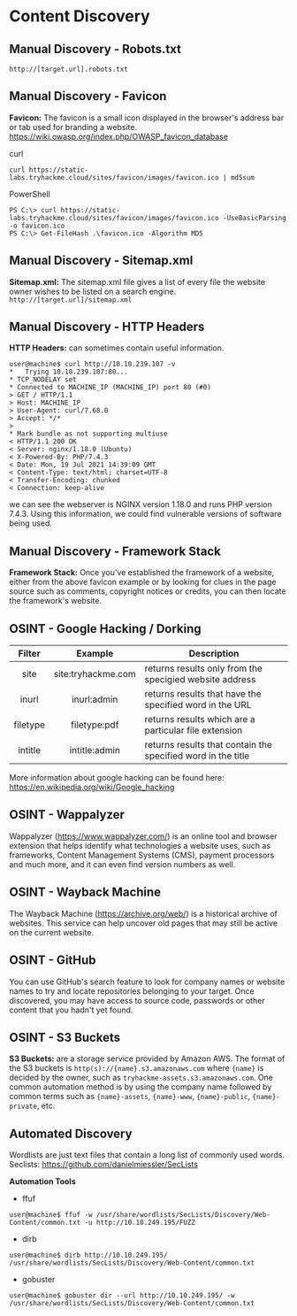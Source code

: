 # Content Discovery
## Manual Discovery - Robots.txt
`http://[target.url].robots.txt`

## Manual Discovery - Favicon
**Favicon:** The favicon is a small icon displayed in the browser's address bar or tab used for branding a website.  
https://wiki.owasp.org/index.php/OWASP_favicon_database  

curl
```
curl https://static-labs.tryhackme.cloud/sites/favicon/images/favicon.ico | md5sum
```
PowerShell
```
PS C:\> curl https://static-labs.tryhackme.cloud/sites/favicon/images/favicon.ico -UseBasicParsing -o favicon.ico
PS C:\> Get-FileHash .\favicon.ico -Algorithm MD5 
```  
## Manual Discovery - Sitemap.xml
**Sitemap.xml:**  The sitemap.xml file gives a list of every file the website owner wishes to be listed on a search engine.  
`http://[target.url]/sitemap.xml`

## Manual Discovery - HTTP Headers
**HTTP Headers:**  can sometimes contain useful information. 
```
user@machine$ curl http://10.10.239.107 -v
*   Trying 10.10.239.107:80...
* TCP_NODELAY set
* Connected to MACHINE_IP (MACHINE_IP) port 80 (#0)
> GET / HTTP/1.1
> Host: MACHINE_IP
> User-Agent: curl/7.68.0
> Accept: */*
> 
* Mark bundle as not supporting multiuse
< HTTP/1.1 200 OK
< Server: nginx/1.18.0 (Ubuntu)
< X-Powered-By: PHP/7.4.3
< Date: Mon, 19 Jul 2021 14:39:09 GMT
< Content-Type: text/html; charset=UTF-8
< Transfer-Encoding: chunked
< Connection: keep-alive
```
we can see the webserver is NGINX version 1.18.0 and runs PHP version 7.4.3. Using this information, we could find vulnerable versions of software being used.   

## Manual Discovery - Framework Stack
**Framework Stack:** Once you've established the framework of a website, either from the above favicon example or by looking for clues in the page source such as comments, copyright notices or credits, you can then locate the framework's website. 

## OSINT - Google Hacking / Dorking
|Filter|Example|Description|
|:----:|:-----:|-----------|
|site|site:tryhackme.com|returns results only from the specigied website address|
|inurl|inurl:admin|returns results that have the specified word in the URL|
|filetype|filetype:pdf|returns results which are a particular file extension|
|intitle|intitle:admin|returns results that contain the specified word in the title|  

More information about google hacking can be found here: https://en.wikipedia.org/wiki/Google_hacking

## OSINT - Wappalyzer
Wappalyzer (https://www.wappalyzer.com/) is an online tool and browser extension that helps identify what technologies a website uses, such as frameworks, Content Management Systems (CMS), payment processors and much more, and it can even find version numbers as well.  

## OSINT - Wayback Machine
The Wayback Machine (https://archive.org/web/) is a historical archive of websites. This service can help uncover old pages that may still be active on the current website.  

## OSINT - GitHub
You can use GitHub's search feature to look for company names or website names to try and locate repositories belonging to your target. Once discovered, you may have access to source code, passwords or other content that you hadn't yet found.

## OSINT - S3 Buckets
**S3 Buckets:** are a storage service provided by Amazon AWS. The format of the S3 buckets is `http(s)://{name}.s3.amazonaws.com` where `{name}` is decided by the owner, such as `tryhackme-assets.s3.amazonaws.com`.   One common automation method is by using the company name followed by common terms such as `{name}-assets`, `{name}-www`, `{name}-public`, `{name}-private`, etc. 

## Automated Discovery
Wordlists are just text files that contain a long list of commonly used words.
Seclists: https://github.com/danielmiessler/SecLists
<br>

**Automation Tools**
- ffuf
```
user@machine$ ffuf -w /usr/share/wordlists/SecLists/Discovery/Web-Content/common.txt -u http://10.10.249.195/FUZZ
```
- dirb
```
user@machine$ dirb http://10.10.249.195/ /usr/share/wordlists/SecLists/Discovery/Web-Content/common.txt
```
- gobuster
```
user@machine$ gobuster dir --url http://10.10.249.195/ -w /usr/share/wordlists/SecLists/Discovery/Web-Content/common.txt
```

